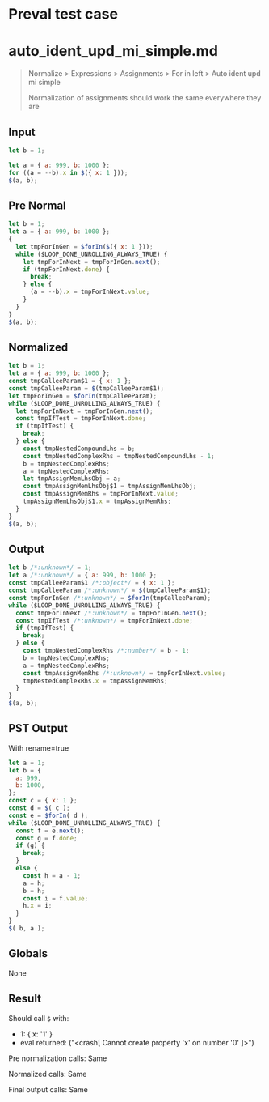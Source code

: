 # Preval test case

# auto_ident_upd_mi_simple.md

> Normalize > Expressions > Assignments > For in left > Auto ident upd mi simple
>
> Normalization of assignments should work the same everywhere they are

## Input

`````js filename=intro
let b = 1;

let a = { a: 999, b: 1000 };
for ((a = --b).x in $({ x: 1 }));
$(a, b);
`````

## Pre Normal


`````js filename=intro
let b = 1;
let a = { a: 999, b: 1000 };
{
  let tmpForInGen = $forIn($({ x: 1 }));
  while ($LOOP_DONE_UNROLLING_ALWAYS_TRUE) {
    let tmpForInNext = tmpForInGen.next();
    if (tmpForInNext.done) {
      break;
    } else {
      (a = --b).x = tmpForInNext.value;
    }
  }
}
$(a, b);
`````

## Normalized


`````js filename=intro
let b = 1;
let a = { a: 999, b: 1000 };
const tmpCalleeParam$1 = { x: 1 };
const tmpCalleeParam = $(tmpCalleeParam$1);
let tmpForInGen = $forIn(tmpCalleeParam);
while ($LOOP_DONE_UNROLLING_ALWAYS_TRUE) {
  let tmpForInNext = tmpForInGen.next();
  const tmpIfTest = tmpForInNext.done;
  if (tmpIfTest) {
    break;
  } else {
    const tmpNestedCompoundLhs = b;
    const tmpNestedComplexRhs = tmpNestedCompoundLhs - 1;
    b = tmpNestedComplexRhs;
    a = tmpNestedComplexRhs;
    let tmpAssignMemLhsObj = a;
    const tmpAssignMemLhsObj$1 = tmpAssignMemLhsObj;
    const tmpAssignMemRhs = tmpForInNext.value;
    tmpAssignMemLhsObj$1.x = tmpAssignMemRhs;
  }
}
$(a, b);
`````

## Output


`````js filename=intro
let b /*:unknown*/ = 1;
let a /*:unknown*/ = { a: 999, b: 1000 };
const tmpCalleeParam$1 /*:object*/ = { x: 1 };
const tmpCalleeParam /*:unknown*/ = $(tmpCalleeParam$1);
const tmpForInGen /*:unknown*/ = $forIn(tmpCalleeParam);
while ($LOOP_DONE_UNROLLING_ALWAYS_TRUE) {
  const tmpForInNext /*:unknown*/ = tmpForInGen.next();
  const tmpIfTest /*:unknown*/ = tmpForInNext.done;
  if (tmpIfTest) {
    break;
  } else {
    const tmpNestedComplexRhs /*:number*/ = b - 1;
    b = tmpNestedComplexRhs;
    a = tmpNestedComplexRhs;
    const tmpAssignMemRhs /*:unknown*/ = tmpForInNext.value;
    tmpNestedComplexRhs.x = tmpAssignMemRhs;
  }
}
$(a, b);
`````

## PST Output

With rename=true

`````js filename=intro
let a = 1;
let b = {
  a: 999,
  b: 1000,
};
const c = { x: 1 };
const d = $( c );
const e = $forIn( d );
while ($LOOP_DONE_UNROLLING_ALWAYS_TRUE) {
  const f = e.next();
  const g = f.done;
  if (g) {
    break;
  }
  else {
    const h = a - 1;
    a = h;
    b = h;
    const i = f.value;
    h.x = i;
  }
}
$( b, a );
`````

## Globals

None

## Result

Should call `$` with:
 - 1: { x: '1' }
 - eval returned: ("<crash[ Cannot create property 'x' on number '0' ]>")

Pre normalization calls: Same

Normalized calls: Same

Final output calls: Same
